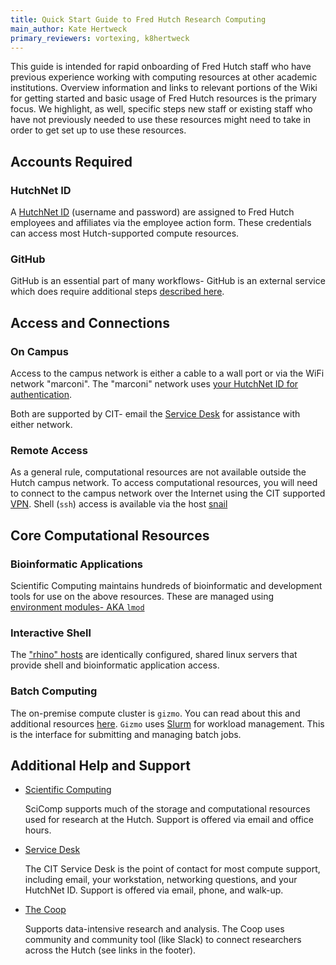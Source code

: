 ```yaml
---
title: Quick Start Guide to Fred Hutch Research Computing
main_author: Kate Hertweck
primary_reviewers: vortexing, k8hertweck
---
```


This guide is intended for rapid onboarding of Fred Hutch staff who have previous experience working with computing resources at other academic institutions.  Overview information and links to relevant portions of the Wiki for getting started and basic usage of Fred Hutch resources is the primary focus. We highlight, as well, specific steps new staff or existing staff who have not previously needed to use these resources might need to take in order to get set up to use these resources.

## Accounts Required

### HutchNet ID

A [HutchNet ID](/scicomputing/access_credentials/#hutchnet-id)  (username and password) are assigned to Fred Hutch employees and affiliates via the employee action form.  These credentials can access most Hutch-supported compute resources.

### GitHub

GitHub is an essential part of many workflows- GitHub is an external service which does require additional steps [described here](/scicomputing/access_credentials/#githubcom).

## Access and Connections

### On Campus

Access to the campus network is either a cable to a wall port or via the WiFi network "marconi".  The "marconi" network uses [your HutchNet ID for authentication](https://centernet.fredhutch.org/cn/u/center-it/help-desk/connecting-to-wifi.html).

Both are supported by CIT- email the [Service Desk](https://centernet.fredhutch.org/cn/u/center-it/help-desk.html) for assistance with either network.

### Remote Access

As a general rule, computational resources are not available outside the Hutch campus network.  To access computational resources, you will need to connect to the campus network over the Internet using the CIT supported [VPN](https://centernet.fredhutch.org/cn/u/center-it/help-desk/vpn.html).  Shell (`ssh`) access is available via the host [snail](/scicomputing/access_methods/#ssh-to-snailfhcrcorg)

## Core Computational Resources

### Bioinformatic Applications

Scientific Computing maintains hundreds of bioinformatic and development tools for use on the above resources.  These are managed using [environment modules- AKA `lmod`](/scicomputing/compute_environments/#environment-modules)

### Interactive Shell

The ["rhino" hosts](/compdemos/howtoRhino/#rhino-compute-nodes) are identically configured, shared linux servers that provide shell and bioinformatic application access.

### Batch Computing

The on-premise compute cluster is `gizmo`.  You can read about this and additional resources [here](/scicomputing/compute_platforms/). `Gizmo` uses [Slurm](/scicomputing/compute_jobs/) for workload management. This is the interface for submitting and managing batch jobs.

## Additional Help and Support

 - [Scientific Computing](https://centernet.fredhutch.org/cn/u/hdc/scicomp.html)

     SciComp supports much of the storage and computational resources used
     for research at the Hutch.  Support is offered via email and
     office hours.

 - [Service Desk](https://centernet.fredhutch.org/cn/u/center-it/help-desk.html)

     The CIT Service Desk is the point of contact for most compute support,
     including email, your workstation, networking questions, and your HutchNet
     ID.  Support is offered via email, phone, and walk-up.

<!---
 - Local IT Support

     Hutch divisions have their own IT support that provides support
     for many IT resources, including your workstation, some account
     and permissions, as well as assistance navigating the Hutch's IT
     world:

      - PHS (link to come)

      - HB/BS (link to come)

      - VIDD/SCHARP (link to come)

      - CRD (link to come) --->

 - [The Coop](https://research.fhcrc.org/coop/en.html)

     Supports data-intensive research and analysis.  The Coop uses community
     and community tool (like Slack) to connect researchers across the Hutch (see links in the footer).
